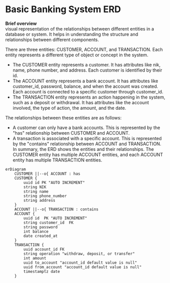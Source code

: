 # Basic Banking System ERD
**Brief overview**\
visual representation of the relationships between different entities in a database or system. It helps in understanding the structure and relationships between different components.

There are three entities: CUSTOMER, ACCOUNT, and TRANSACTION. Each entity represents a different type of object or concept in the system.

- The CUSTOMER entity represents a customer. It has attributes like nik, name, phone number, and address. Each customer is identified by their id.
- The ACCOUNT entity represents a bank account. It has attributes like customer_id, password, balance, and when the account was created. Each account is connected to a specific customer through customer_id.
- The TRANSACTION entity represents an action happening in the system, such as a deposit or withdrawal. It has attributes like the account involved, the type of action, the amount, and the date.

The relationships between these entities are as follows:

- A customer can only have a bank accounts. This is represented by the "has" relationship between CUSTOMER and ACCOUNT.
- A transaction is associated with a specific account. This is represented by the "contains" relationship between ACCOUNT and TRANSACTION.
In summary, the ERD shows the entities and their relationships. The CUSTOMER entity has multiple ACCOUNT entities, and each ACCOUNT entity has multiple TRANSACTION entities.
```mermaid
erDiagram
    CUSTOMER ||--o{ ACCOUNT : has
    CUSTOMER {
        uuid id PK "AUTO INCREMENT"
        string NIK
        string name
        string phone_number
        string address
    }
    ACCOUNT ||--o{ TRANSACTION : contains
    ACCOUNT {
        uuid id  PK "AUTO INCREMENT"
        string customer_id  FK
        string password
        int balance
        date created_at
    }
    TRANSACTION {
        uuid account_id FK
        string operation "withdraw, deposit, or transfer"
        int amount
        uuid to_account "account_id default value is null"
        uuid from_account "account_id default value is null"
        timestamptz date
    }

```